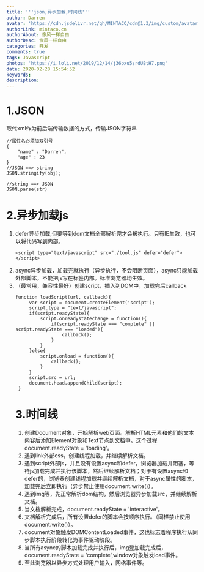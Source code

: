 ```yaml
---
title: '''json,异步加载,时间线'''
author: Darren
avatar: 'https://cdn.jsdelivr.net/gh/MINTACO/cdn@1.3/img/custom/avatar.jpg'
authorLink: mintaco.cn
authorAbout: 像风一样自由
authorDesc: 像风一样自由
categories: 开发
comments: true
tags: Javascript
photos: 'https://i.loli.net/2019/12/14/j36bxu5srdUBtH7.png'
date: 2020-02-28 15:54:52
keywords:
description:
---
```

# 1.JSON
取代xml作为前后端传输数据的方式，传输JSON字符串
```
//属性名必须加双引号
{
    "name" : "Darren",
    "age" : 23 
}
//JSON ==> string
JSON.stringify(obj);

//string ==> JSON
JSON.parse(str)
```

# 2.异步加载js
1. defer异步加载,但要等到dom文档全部解析完才会被执行。只有IE生效，也可以将代码写到内部。
   ```
   <script type="text/javascript" src="./tool.js" defer="defer"></script>
   ```
2. async异步加载，加载完就执行（异步执行，不会阻断页面），async只能加载外部脚本，不能把js写在标签内部。标准浏览器均生效。
3. （最常用，兼容性最好）创建script，插入到DOM中，加载完后callback
   ```
   function loadScript(url, callback){
        var script = document.createElement('script');
        script.type = "text/javascript";
        if(script.readyState){
            script.onreadystatechange = function(){
                if(script.readyState === "complete" || script.readyState === "loaded"){
                    callback();
                }
            }
        }else{
            script.onload = function(){
                callback();
            }
        }
        script.src = url;
        document.head.appendChild(script);
    }
   ```
   # 3.时间线
   1. 创建Document对象，开始解析web页面。解析HTML元素和他们的文本内容后添加Element对象和Text节点到文档中。这个过程document.readyState = 'loading'。
   2. 遇到link外部css，创建线程加载，并继续解析文档。
   3. 遇到script外部js，并且没有设置async和defer，浏览器加载并阻塞，等待js加载完成并执行该脚本，然后继续解析文档；对于有设置async和defer的，浏览器创建线程加载并继续解析文档，对于async属性的脚本，加载完后立即执行（异步禁止使用document.write()）。
   4. 遇到img等，先正常解析dom结构，然后浏览器异步加载src，并继续解析文档。
   5. 当文档解析完成，document.readyState = 'interactive'。
   6. 文档解析完成后，所有设置defer的脚本会按顺序执行。（同样禁止使用document.write()）。
   7. document对象触发DOMContentLoaded事件，这也标志着程序执行从同步脚本执行阶段转化为事件驱动阶段。
   8. 当所有async的脚本加载完成并执行后，img登加载完成后，document.readyState = 'complete',window对象触发load事件。
   9. 至此浏览器以异步方式处理用户输入，网络事件等。